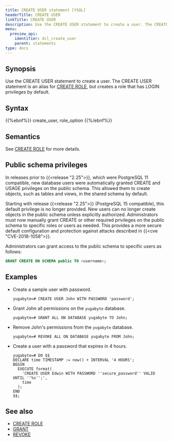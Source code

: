 ```yaml
---
title: CREATE USER statement [YSQL]
headerTitle: CREATE USER
linkTitle: CREATE USER
description: Use the CREATE USER statement to create a user. The CREATE USER statement is an alias for CREATE ROLE, but creates a role that has LOGIN privileges by default.
menu:
  preview_api:
    identifier: dcl_create_user
    parent: statements
type: docs
---
```


## Synopsis

Use the CREATE USER statement to create a user. The CREATE USER statement is an alias for [CREATE ROLE](../dcl_create_role), but creates a role that has LOGIN privileges by default.

## Syntax

{{%ebnf%}}
  create_user,
  role_option
{{%/ebnf%}}

## Semantics

See [CREATE ROLE](../dcl_create_role) for more details.

## Public schema privileges

In releases prior to {{<release "2.25">}}, which were PostgreSQL 11 compatible, new database users were automatically granted CREATE and USAGE privileges on the public schema. This allowed them to create objects, such as tables and views, in the shared schema by default.

Starting with release {{<release "2.25">}} (PostgreSQL 15 compatible), this default privilege is no longer provided. New users can no longer create objects in the public schema unless explicitly authorized. Administrators must now manually grant CREATE or other required privileges on the public schema to specific roles or users as needed. This provides a more secure default configuration and protection against attacks described in {{<cve "CVE-2018-1058">}}.

Administrators can grant access to the public schema to specific users as follows:

```sql
GRANT CREATE ON SCHEMA public TO <username>;
```

## Examples

- Create a sample user with password.

  ```plpgsql
  yugabyte=# CREATE USER John WITH PASSWORD 'password';
  ```

- Grant John all permissions on the `yugabyte` database.

  ```plpgsql
  yugabyte=# GRANT ALL ON DATABASE yugabyte TO John;
  ```

- Remove John's permissions from the `yugabyte` database.

  ```plpgsql
  yugabyte=# REVOKE ALL ON DATABASE yugabyte FROM John;
  ```

- Create a user with a password that expires in 4 hours.

  ```plpgsql
  yugabyte=# DO $$
  DECLARE time TIMESTAMP := now() + INTERVAL '4 HOURS';
  BEGIN
    EXECUTE format(
      'CREATE USER Edwin WITH PASSWORD ''secure_password'' VALID UNTIL ''%s'';',
      time
    );
  END
  $$;
  ```

## See also

- [CREATE ROLE](../dcl_create_role)
- [GRANT](../dcl_grant)
- [REVOKE](../dcl_revoke)
